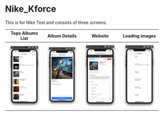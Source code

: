 # Nike_Kforce

This is for Nike Test and consists of three screens. 

| Tops Albums List | Album Details | Website | Loading images |
| - | - | - | - |
| ![albums list](https://github.com/adavalli123/Nike_Kforce/blob/master/Images/albumList.png) | ![album detail](https://github.com/adavalli123/Nike_Kforce/blob/master/Images/detailAlbum.png) | ![webPage](https://github.com/adavalli123/Nike_Kforce/blob/master/Images/webPage.png) | ![loading list state](https://github.com/adavalli123/Nike_Kforce/blob/master/Images/loading%20state.png) |
